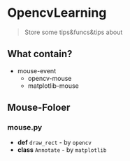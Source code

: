 # OpencvLearning
> Store some tips&funcs&tips about

## What contain?

* mouse-event
    * opencv-mouse
    * matplotlib-mouse


## Mouse-Foloer

### mouse.py

* **def** `draw_rect` - by `opencv`
* **class** `Annotate` - by `matplotlib`